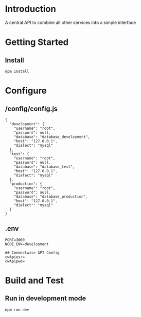 # Introduction 
A central API to combine all other services into a simple interface

# Getting Started

## Install
```
npm install
```

# Configure
## /config/config.js
```
{
  "development": {
    "username": "root",
    "password": null,
    "database": "database_development",
    "host": "127.0.0.1",
    "dialect": "mysql"
  },
  "test": {
    "username": "root",
    "password": null,
    "database": "database_test",
    "host": "127.0.0.1",
    "dialect": "mysql"
  },
  "production": {
    "username": "root",
    "password": null,
    "database": "database_production",
    "host": "127.0.0.1",
    "dialect": "mysql"
  }
}
```

## .env
```
PORT=3000
NODE_ENV=development

## Connectwise API Config
cwApiusr=
cwApipwd=
```

# Build and Test
## Run in development mode
```
npm run dev
```
